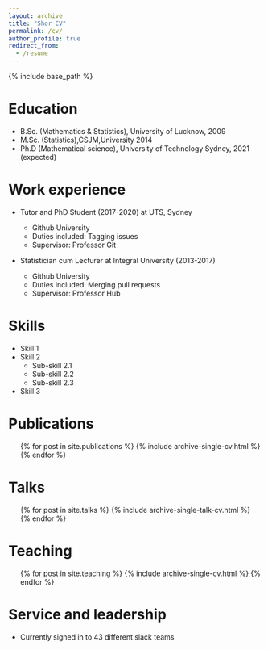 ```yaml
---
layout: archive
title: "Shor CV"
permalink: /cv/
author_profile: true
redirect_from:
  - /resume
---
```


{% include base_path %}

Education
======
* B.Sc. (Mathematics & Statistics), University of Lucknow, 2009
* M.Sc. (Statistics),CSJM,University 2014
* Ph.D (Mathematical science), University of Technology Sydney, 2021 (expected)

Work experience
======
* Tutor and PhD Student (2017-2020) at UTS, Sydney
  * Github University
  * Duties included: Tagging issues
  * Supervisor: Professor Git

* Statistician cum Lecturer at Integral University (2013-2017)
  * Github University
  * Duties included: Merging pull requests
  * Supervisor: Professor Hub
  
Skills
======
* Skill 1
* Skill 2
  * Sub-skill 2.1
  * Sub-skill 2.2
  * Sub-skill 2.3
* Skill 3

Publications
======
  <ul>{% for post in site.publications %}
    {% include archive-single-cv.html %}
  {% endfor %}</ul>
  
Talks
======
  <ul>{% for post in site.talks %}
    {% include archive-single-talk-cv.html %}
  {% endfor %}</ul>
  
Teaching
======
  <ul>{% for post in site.teaching %}
    {% include archive-single-cv.html %}
  {% endfor %}</ul>
  
Service and leadership
======
* Currently signed in to 43 different slack teams
